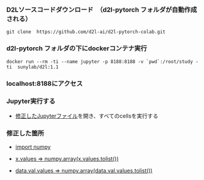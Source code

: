 ### D2Lソースコードダウンロード　（d2l-pytorch フォルダが自動作成される）

```
git clone  https://github.com/d2l-ai/d2l-pytorch-colab.git
```
### d2l-pytorch フォルダの下にdockerコンテナ実行

```
docker run --rm -ti --name jupyter -p 8188:8188 -v `pwd`:/root/study -ti  sunylab/d2l:1.1
```

### localhost:8188にアクセス


### Jupyter実行する
- [修正したJupyterファイル](https://github.com/n-eisei/d2l-pytorch-colab/blob/master/chapter_multilayer-perceptrons/kaggle-house-price-modification.ipynb)を開き、すべてのcellsを実行する

### 修正した箇所

- [import numpy](./kaggle-screen1.jpg)

- [x.values   =>  numpy.array(x.values.tolist())](./kaggle-screen1.jpg)

- [data.val.values => numpy.array(data.val.values.tolist()) ](./kaggle-screen2.jpg)




